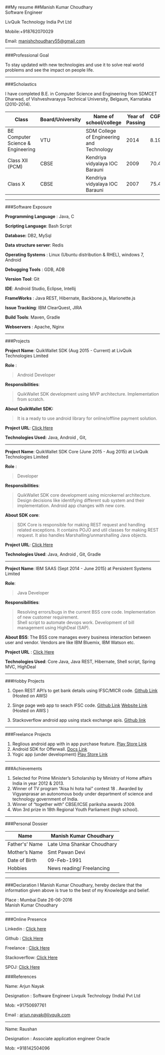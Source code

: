 ##My resume
##Manish Kumar Choudhary        
Software Engineer

LivQuik Technology India Pvt Ltd 

Mobile:+918762070029

Email: manishchoudhary55@gmail.com

----------

                                                         
###Professional Goal

To stay updated with new technologies and use it to solve real world problems and see the impact on people life.


----------

                                                         

###Scholastics

I have completed B.E. in Computer Science and Engineering from SDMCET Dharwad, of   Vishveshvarayya Technical University, Belgaum, Karnataka (2010-2014).

| Class                             | Board/University | Name of school/college                    | Year of Passing | CGPA/Marks % |
|-----------------------------------|------------------|-------------------------------------------|-----------------|--------------|
| BE Computer Science & Engineering | VTU              | SDM College of Engineering and Technology | 2014            | 8.19         |
| Class XII (PCM)                   | CBSE             | Kendriya vidyalaya IOC Barauni            | 2009            | 70.4         |
| Class X                           | CBSE             | Kendriya vidyalaya IOC Barauni            | 2007            | 75.4         |


----------

                                                         

###Software Exposure 

**Programming Language** : Java, C

**Scripting Language**: Bash Script

**Database:** DB2, MySql

**Data structure server**: Redis

**Operating Systems** : Linux (Ubuntu distribution & RHEL), windows 7, Android

**Debugging Tools** : GDB, ADB

**Version Tool**: Git

**IDE**:  Android Studio, Eclipse, Intellij

**FrameWorks** : Java REST, Hibernate, Backbone.js, Marionette.js

**Issue Tracking**: IBM ClearQuest, JIRA

**Build Tools**: Maven, Gradle

**Webservers** : Apache, Nginx


----------

                                                         



###Projects

**Project Name**: QuikWallet SDK (Aug 2015 - Current) at LivQuik Technologies Limited

**Role** : 

> Android Developer

**Responsibilities**:

>  QuikWallet SDK development using MVP architecture. Implementation
> from scratch.

**About QuikWallet SDK:**

>  It is a ready to use android library for online/offline payment solution.

**Project URL**: [Click Here](https://bintray.com/androiddev/maven/qwsdkui/)

**Technologies Used:** Java, Android , Git, 


----------


**Project Name**: QuikWallet SDK Core (June 2015 - Aug 2015) at LivQuik Technologies Limited 

**Role** : 

> Developer

**Responsibilities**:
	

> QuikWallet SDK core development using microkernel architecture. 
> Design decisions like identifying different sub system and their implementation. 
> Android app changes with new core.

**About SDK core**: 

> SDK Core is responsible for making REST request and handling related exceptions. It contains POJO and util classes for making REST request. It also handles Marshalling/unmarshalling Java objects. 

**Project URL**: [Click Here](https://bintray.com/androiddev/maven/qwcore)

**Technologies Used**: Java, Android , Git, Gradle


----------


**Project Name**: IBM SAAS (Sept 2014 - June 2015) at Persistent Systems Limited

**Role**: 

> Java Developer

**Responsibilities**:

> 	Resolving errors/bugs in the current BSS core code. 
> 	Implementation of new customer requirement. 	
> Shell script to automate devops work.
>  Development of bill management using HighDeal (SAP).

**About BSS**: The BSS core manages every business interaction between user and vendor. Vendors are like IBM Bluemix, IBM Watson etc. 

**Project URL** : [Click Here](http://www.ibm.com/cloud-computing/bluemix/)

**Technologies Used**: Core Java, Java REST, Hibernate, Shell script, Spring MVC, HighDeal


----------

                                                         

###Hobby Projects 

 1. Open REST API’s to get bank details using IFSC/MICR code.
    [Github Link](https://github.com/mangrep/ifsc-rest-api)  (Hosted on AWS) 
    
 2. Singe page web app to seach IFSC code. [Github Link](https://github.com/mangrep/IFSC-search-web-app)   [Website Link](http://ifsc.techm.co.in) (Hosted on AWS )
 
 3. Stackoverflow android app using stack exchange apis. [Github link](https://github.com/mangrep/Stackoverflow)


----------

                                                         

###Freelance Projects

 1. Reglious android app with in app purchase feature. [Play Store Link](https://play.google.com/store/apps/details?id=com.hammutech.muslimsislamicapp)
 2.  Android SDK for Offerwall. [Docs Link](http://developers.supersonic.com/android/sdk-integration/getting-started-with-supersonic-android-sdk/)
 3.  Yogic app (under development) [Play Store Link](https://play.google.com/store/apps/details?id=com.yogic.magazine.app)
            


----------

                                                         


###Achievements 

 1. Selected for Prime Minister’s Scholarship by Ministry of Home
    affairs India in year 2012 & 2013. 
 2.  Winner of TV program “Aisa hi hota hai” contest 18 . Awarded by Vigyanprasar an autonomous body under department of science and technology government of India. 
 3. Winner of “together with” CBSE/ICSE pariksha awards 2009. 
 4.  Won 3rd prize in 18th Regional Youth Parliament (high school).


----------

                                                         

###Personal Dossier 

| Name           | Manish Kumar Choudhary     |
|----------------|----------------------------|
| Father's’ Name | Late Uma Shankar Choudhary |
| Mother’s Name  | Smt Pawan Devi             |
| Date of Birth  | 09-Feb-1991                |
| Hobbies        | News reading/ Freelancing  |


----------

                                                         

###Declaration 
I Manish Kumar Choudhary, hereby declare that the information given above is true to the best of my Knowledge and belief. 

Place : Mumbai 
Date 26-06-2016                                                                      	
Manish Kumar Choudhary       


----------

###Online Presence

Linkedin :  [Click here](https://www.linkedin.com/in/mangrep)

Github :  [Click Here](https://www.github.com/mangrep)

Freelance :  [Click Here](http://goo.gl/kCJ0NI)

Stackoverflow:  [Click Here](http://stackoverflow.com/users/2340964/manish)

SPOJ:  [Click Here](http://www.spoj.com/users/techmanish/)                                                         
   
###References  

Name: Arjun Nayak

Designation : Software Engineer Livquik Technology (India) Pvt Ltd

Mob: +91750697761

Email :  arjun.nayak@livquik.com     

   ----------

Name: Raushan 

Designation : Associate application engineer  Oracle

Mob: +918142504096                                                          

